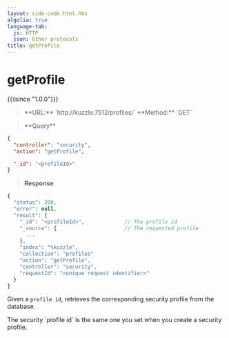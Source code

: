 ```yaml
---
layout: side-code.html.hbs
algolia: true
language-tab:
  js: HTTP
  json: Other protocols
title: getProfile
---
```



# getProfile

{{{since "1.0.0"}}}



<blockquote class="js">
<p>
**URL:** `http://kuzzle:7512/profiles/<profileId>`  
**Method:** `GET`
</p>
</blockquote>

<blockquote class="json">
<p>
**Query**
</p>
</blockquote>

```json
{
  "controller": "security",
  "action": "getProfile",

  "_id": "<profileId>"
}
```

>**Response**

```javascript
{
  "status": 200,                     
  "error": null,                     
  "result": {
    "_id": "<profileId>",             // The profile id
    "_source": {                      // The requested profile
      ...
    },
    "index": "%kuzzle",
    "collection": "profiles"
    "action": "getProfile",
    "controller": "security",
    "requestId": "<unique request identifier>"
  }
}
```
Given a `profile id`, retrieves the corresponding security profile from the database.

<aside class="notice">
The security `profile id` is the same one you set when you create a security profile.
</aside>
